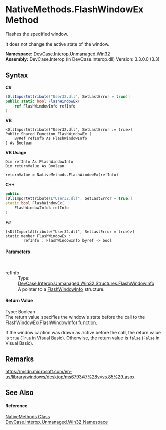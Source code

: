 # NativeMethods.FlashWindowEx Method 
 

Flashes the specified window. 

 It does not change the active state of the window.

**Namespace:**&nbsp;<a href="N_DevCase_Interop_Unmanaged_Win32">DevCase.Interop.Unmanaged.Win32</a><br />**Assembly:**&nbsp;DevCase.Interop (in DevCase.Interop.dll) Version: 3.3.0.0 (3.3)

## Syntax

**C#**<br />
``` C#
[DllImportAttribute("User32.dll", SetLastError = true)]
public static bool FlashWindowEx(
	ref FlashWindowInfo refInfo
)
```

**VB**<br />
``` VB
<DllImportAttribute("User32.dll", SetLastError := true>]
Public Shared Function FlashWindowEx ( 
	ByRef refInfo As FlashWindowInfo
) As Boolean
```

**VB Usage**<br />
``` VB Usage
Dim refInfo As FlashWindowInfo
Dim returnValue As Boolean

returnValue = NativeMethods.FlashWindowEx(refInfo)
```

**C++**<br />
``` C++
public:
[DllImportAttribute(L"User32.dll", SetLastError = true)]
static bool FlashWindowEx(
	FlashWindowInfo% refInfo
)
```

**F#**<br />
``` F#
[<DllImportAttribute("User32.dll", SetLastError = true)>]
static member FlashWindowEx : 
        refInfo : FlashWindowInfo byref -> bool 

```


#### Parameters
&nbsp;<dl><dt>refInfo</dt><dd>Type: <a href="T_DevCase_Interop_Unmanaged_Win32_Structures_FlashWindowInfo">DevCase.Interop.Unmanaged.Win32.Structures.FlashWindowInfo</a><br />A pointer to a <a href="T_DevCase_Interop_Unmanaged_Win32_Structures_FlashWindowInfo">FlashWindowInfo</a> structure.</dd></dl>

#### Return Value
Type: Boolean<br />The return value specifies the window's state before the call to the FlashWindowEx(FlashWindowInfo) function. 

 If the window caption was drawn as active before the call, the return value is `true` (`True` in Visual Basic). Otherwise, the return value is `false` (`False` in Visual Basic).

## Remarks
<a href="https://msdn.microsoft.com/en-us/library/windows/desktop/ms679347%28v=vs.85%29.aspx" target="_blank">https://msdn.microsoft.com/en-us/library/windows/desktop/ms679347%28v=vs.85%29.aspx</a>

## See Also


#### Reference
<a href="T_DevCase_Interop_Unmanaged_Win32_NativeMethods">NativeMethods Class</a><br /><a href="N_DevCase_Interop_Unmanaged_Win32">DevCase.Interop.Unmanaged.Win32 Namespace</a><br />